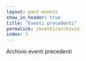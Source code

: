 ```yaml
---
layout: past-events
show_in_header: true
title: "Eventi precedenti"
permalink: /eventi/archivio
index: 1
---
```


Archivio eventi precedenti
